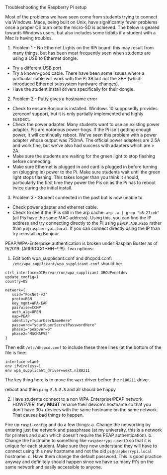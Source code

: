 Troubleshooting the Raspberry Pi setup

Most of the problems we have seen come from students trying to connect via Windows.  Macs, being built on Unix, have significantly fewer problems once a proper OS burn onto the micro-SD is achieved.  The below is geared towards Windows users, but also includes some tidbits if a student with a Mac is having troubles.

1. Problem 1 - No Ethernet Lights on the RPi board: this may result from many things, but has been most frequently seen when students are using a USB to Ethernet dongle.
  * Try a different USB port
  * Try a known-good cable.  There have been some issues where a particular cable will work with the Pi 3B but not the 3B+ (which introduced Ethernet subsystem hardware changes).
  * Have the student install drivers specifically for their dongle.
2. Problem 2 - Putty gives a hostname error
  * Check to ensure Bonjour is installed.  Windows 10 supposedly provides zeroconf support, but it is only partially implemented and highly suspect.
  * Check the power adapter.  Many students want to use an existing power adapter.  Pis are notorious power-hogs.  If the Pi isn't getting enough power, it will continually reboot.  We've seen this problem with a power adapter whose output was 750mA.  The official power adapters are 2.5A and work fine, but we've also had success with adapters which are > 2A.
  * Make sure the students are waiting for the green light to stop flashing before connecting.
  * Make sure Ethernet is plugged in and card is plugged in before turning on (plugging in) power to the Pi.  Make sure students wait until the green light stops flashing.  This takes longer than you think it should, particularly the first time they power the Pis on as the Pi has to reboot twice during the initial install.
3. Problem 3 - Student connected in the past but is now unable to.
  * Check power adapter and ethernet cable.
  * Check to see if the IP is still in the arp cache: `arp -a | grep "b8:27:eb"` (all Pis have the same MAC address).  Using this, you can find the IP address and try connecting directly to the Pi using `pi@IP.ADD.RESS` rather than `pi@raspberrypi.local`.  If you can connect directly using the IP than try reinstalling Bonjour.
  
  
  PEAP/WPA-Enterprise authentication is broken under Raspian Buster as of 9/2019.  (ARRRGGGHHH~!!!!!).  Two options:
  
  1. Edit both wpa_supplicant.conf and dhcpcd.conf:
 `/etc/wpa_supplicant/wpa_supplicant.conf` should be:
 ```
 ctrl_interface=DIR=/var/run/wpa_supplicant GROUP=netdev
update_config=1
country=US

network={
	ssid="FoxNet-v2"
	proto=RSN
	key_mgmt=WPA-EAP
	pairwise=CCMP
	auth_alg=OPEN
	eap=PEAP
	identity="yourUserNameHere"
	password="yourSuperSecretPasswordHere"
	phase1="peapver=0"
	phase2="MSCHAPV2"
}
```

Then edit `/etc/dhcpcd.conf` to include these three lines (at the bottom of the file is fine:
```
interface wlan0
env ifwireless=1
env wpa_supplicant_driver=wext,nl80211
``` 
The key thing here is to move the `wext` driver before the `n180211` driver.

reboot and then `ping 8.8.8.8` and all should be happy
  
2. Have students connect to a non WPA-Enterprise/PEAP network.  HOWEVER, they **MUST** rename their device's hostname so that you don't have 30+ devices with the same hostname on the same network.  That causes bad things to happen.  


Fire up `raspi-config` and do a few things:
a. Change the networking by entering just the network and passphrase (at my university, this is a network for printers and such which doesn't require the PEAP authentication).
b. Change the hostname to something like `raspberrypi-userID` so that it is unique for each student.  Make sure they now understand they will have to connect using this new hostname and not the old `pi@raspberrypi.local` hostname.
c. Have them change the default password.  This is good practice anyway and definitely should happen since we have so many Pi's on the same network and easily accessible to anyone.
